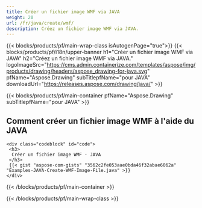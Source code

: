 ```yaml
---
title: Créer un fichier image WMF via JAVA
weight: 20
url: /fr/java/create/wmf/
description: Créez un fichier image WMF via JAVA.
---
```


{{< blocks/products/pf/main-wrap-class isAutogenPage="true">}}
{{< blocks/products/pf/i18n/upper-banner h1="Créer un fichier image WMF via JAVA" h2="Créez un fichier image WMF via JAVA." logoImageSrc="https://cms.admin.containerize.com/templates/aspose/img/products/drawing/headers/aspose_drawing-for-java.svg" pfName="Aspose.Drawing" subTitlepfName="pour JAVA" downloadUrl="https://releases.aspose.com/drawing/java/" >}}

{{< blocks/products/pf/main-container pfName="Aspose.Drawing" subTitlepfName="pour JAVA" >}}

<h2>Comment créer un fichier image WMF à l'aide du JAVA</h2>

    <div class="codeblock" id="code">
     <h3>
      Créer un fichier image WMF - JAVA
     </h3>
     {{< gist "aspose-com-gists" "3562c2fe053aae0bda46f32abae6062a" "Examples-JAVA-Create-WMF-Image-File.java" >}}
    </div>

{{< /blocks/products/pf/main-container >}}


{{< /blocks/products/pf/main-wrap-class >}}
